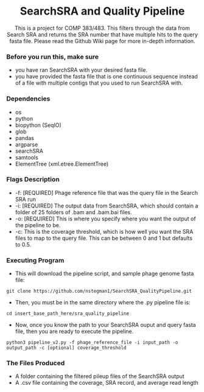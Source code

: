 <h1 align="center">SearchSRA and Quality Pipeline</h1>

<p align="center">This is a project for COMP 383/483. This filters through the data from Search SRA and returns the SRA number that have multiple hits to the query fasta file. Please read the Github Wiki page for more in-depth information.</p>

### Before you run this, make sure

* you have ran SearchSRA with your desired fasta file.
* you have provided the fasta file that is one continuous sequence instead of a file with multiple contigs that you used to run SearchSRA with. 

### Dependencies

* os
* python
* biopython (SeqIO)
* glob
* pandas
* argparse
* searchSRA
* samtools
* ElementTree (xml.etree.ElementTree)

### Flags Description

* -f: [REQUIRED] Phage reference file that was the query file in the Search SRA run
* -i: [REQUIRED] The output data from SearchSRA, which should contain a folder of 25 folders of .bam and .bam.bai files.
* -o: [REQUIRED] This is where you specify where you want the output of the pipeline to be.
* -c: This is the coverage threshold, which is how well you want the SRA files to map to the query file. This can be between 0 and 1 but defaults to 0.5.

### Executing Program

* This will download the pipeline script, and sample phage genome fasta file:
```
git clone https://github.com/nstegman1/SearchSRA_QualityPipeline.git
```

* Then, you must be in the same directory where the .py pipeline file is:
```
cd insert_base_path_here/sra_quality_pipeline
```

* Now, once you know the path to your SearchSRA ouput and query fasta file, then you are ready to execute the pipeline.
```
python3 pipeline_v2.py -f phage_reference_file -i input_path -o output_path -c [optional] coverage_threshold
```

### The Files Produced
* A folder containing the filtered pileup files of the SearchSRA output
* A .csv file containing the coverage, SRA record, and average read length











